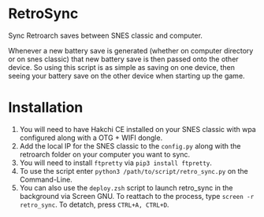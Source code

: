# RetroSync
Sync Retroarch saves between SNES classic and computer.

Whenever a new battery save is generated (whether on computer directory or on snes classic) that new battery save is then passed onto the other device.  So using this script is as simple as saving on one device, then seeing your battery save on the other device when starting up the game.

# Installation
1.  You will need to have Hakchi CE installed on your SNES classic with wpa configured along with a OTG + WIFI dongle.
2.  Add the local IP for the SNES classic to the `config.py` along with the retroarch folder on your computer you want to sync.
3.  You will need to install `ftpretty` via `pip3 install ftpretty`.
4.  To use the script enter `python3 /path/to/script/retro_sync.py` on the Command-Line.
5.  You can also use the `deploy.zsh` script to launch retro_sync in the background via Screen GNU.  To reattach to the process, type `screen -r retro_sync`.  To detatch, press `CTRL+A, CTRL+D`.
